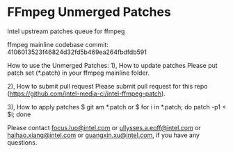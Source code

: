 FFmpeg Unmerged Patches
========================
Intel upstream patches queue for ffmpeg

ffmpeg mainline codebase
commit: 4106013523f46824d32fd5b469ea264fbdfdb591

How to use the Unmerged Patches:
1), How to update patches
    Please put patch set (*.patch) in your ffmpeg mainline folder.

2), How to submit pull request
    Please submit pull request for this repo (https://github.com/intel-media-ci/intel-ffmpeg-patch).

3), How to apply patches
    $ git am *.patch
    or
    $ for i in *.patch; do patch -p1 < $i; done

Please contact focus.luo@intel.com or ullysses.a.eoff@intel.com or haihao.xiang@intel.com or guangxin.xu@intel.com, if you have any questions.

